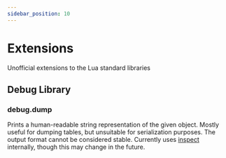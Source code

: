 ```yaml
---
sidebar_position: 10
---
```


# Extensions

Unofficial extensions to the Lua standard libraries

## Debug Library

### debug.dump

Prints a human-readable string representation of the given object. Mostly useful for dumping tables, but unsuitable for serialization purposes. The output format cannot be considered stable. Currently uses [inspect](/docs/references/api/inspect) internally, though this may change in the future.

<Function>
<Parameters>
<Parameter name="object"/>
</Parameters>
<Returns>
<Return name="stringifiedObject" type="string"/>
</Returns>
</Function>

